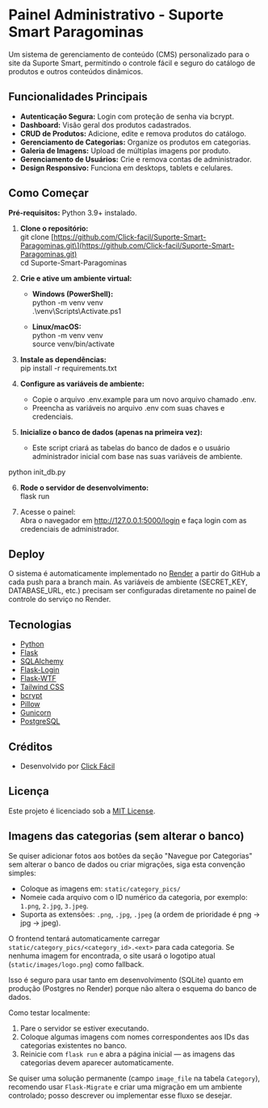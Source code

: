 # **Painel Administrativo \- Suporte Smart Paragominas**

Um sistema de gerenciamento de conteúdo (CMS) personalizado para o site da Suporte Smart, permitindo o controle fácil e seguro do catálogo de produtos e outros conteúdos dinâmicos.

## **Funcionalidades Principais**

* **Autenticação Segura:** Login com proteção de senha via bcrypt.  
* **Dashboard:** Visão geral dos produtos cadastrados.  
* **CRUD de Produtos:** Adicione, edite e remova produtos do catálogo.  
* **Gerenciamento de Categorias:** Organize os produtos em categorias.  
* **Galeria de Imagens:** Upload de múltiplas imagens por produto.  
* **Gerenciamento de Usuários:** Crie e remova contas de administrador.  
* **Design Responsivo:** Funciona em desktops, tablets e celulares.

## **Como Começar**

**Pré-requisitos:** Python 3.9+ instalado.

1. **Clone o repositório:**  
   git clone \[https://github.com/Click-facil/Suporte-Smart-Paragominas.git\](https://github.com/Click-facil/Suporte-Smart-Paragominas.git)  
   cd Suporte-Smart-Paragominas

2. **Crie e ative um ambiente virtual:**  
   * **Windows (PowerShell):**  
     python \-m venv venv  
     .\\venv\\Scripts\\Activate.ps1

   * **Linux/macOS:**  
     python \-m venv venv  
     source venv/bin/activate

3. **Instale as dependências:**  
   pip install \-r requirements.txt

4. **Configure as variáveis de ambiente:**  
   * Copie o arquivo .env.example para um novo arquivo chamado .env.  
   * Preencha as variáveis no arquivo .env com suas chaves e credenciais.  
5. **Inicialize o banco de dados (apenas na primeira vez):**  
   * Este script criará as tabelas do banco de dados e o usuário administrador inicial com base nas suas variáveis de ambiente.

python init\_db.py

6. **Rode o servidor de desenvolvimento:**  
   flask run

7. Acesse o painel:  
   Abra o navegador em http://127.0.0.1:5000/login e faça login com as credenciais de administrador.

## **Deploy**

O sistema é automaticamente implementado no [Render](https://render.com) a partir do GitHub a cada push para a branch main. As variáveis de ambiente (SECRET\_KEY, DATABASE\_URL, etc.) precisam ser configuradas diretamente no painel de controle do serviço no Render.

## **Tecnologias**

* [Python](https://www.python.org/)  
* [Flask](https://flask.palletsprojects.com/)  
* [SQLAlchemy](https://www.sqlalchemy.org/)  
* [Flask-Login](https://flask-login.readthedocs.io/)  
* [Flask-WTF](https://flask-wtf.readthedocs.io/)  
* [Tailwind CSS](https://tailwindcss.com/)  
* [bcrypt](https://pypi.org/project/bcrypt/)  
* [Pillow](https://pypi.org/project/Pillow/)  
* [Gunicorn](https://gunicorn.org/)  
* [PostgreSQL](https://www.postgresql.org/)

## **Créditos**

* Desenvolvido por [Click Fácil](https://clickfacil.vercel.app)

## **Licença**

Este projeto é licenciado sob a [MIT License](https://www.google.com/search?q=LICENSE).

## Imagens das categorias (sem alterar o banco)

Se quiser adicionar fotos aos botões da seção "Navegue por Categorias" sem alterar o banco de dados ou criar migrações, siga esta convenção simples:

- Coloque as imagens em: `static/category_pics/`
- Nomeie cada arquivo com o ID numérico da categoria, por exemplo: `1.png`, `2.jpg`, `3.jpeg`.
- Suporta as extensões: `.png`, `.jpg`, `.jpeg` (a ordem de prioridade é png → jpg → jpeg).

O frontend tentará automaticamente carregar `static/category_pics/<category_id>.<ext>` para cada categoria. Se nenhuma imagem for encontrada, o site usará o logotipo atual (`static/images/logo.png`) como fallback.

Isso é seguro para usar tanto em desenvolvimento (SQLite) quanto em produção (Postgres no Render) porque não altera o esquema do banco de dados.

Como testar localmente:

1. Pare o servidor se estiver executando.
2. Coloque algumas imagens com nomes correspondentes aos IDs das categorias existentes no banco.
3. Reinicie com `flask run` e abra a página inicial — as imagens das categorias devem aparecer automaticamente.

Se quiser uma solução permanente (campo `image_file` na tabela `Category`), recomendo usar `Flask-Migrate` e criar uma migração em um ambiente controlado; posso descrever ou implementar esse fluxo se desejar.